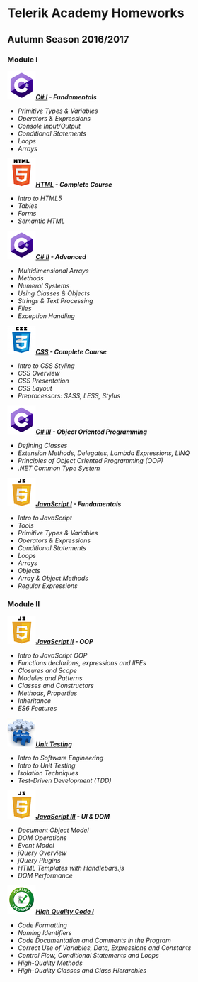 # Telerik Academy Homeworks
## Autumn Season 2016/2017
### Module I
![alt text](https://github.com/stoychevvasko/Telerik-Academy-Homeworks---2016-2017/blob/master/.resources/c_sharp_logo.png "C#")***[C# I](https://github.com/stoychevvasko/Telerik-Academy-Homeworks---2016-2017/tree/master/Module%201/C%23%20I%20-%20Fundamentals) - Fundamentals***
  * *Primitive Types & Variables*
  * *Operators & Expressions*
  * *Console Input/Output*
  * *Conditional Statements*
  * *Loops*
  * *Arrays*

![alt text](https://github.com/stoychevvasko/Telerik-Academy-Homeworks---2016-2017/blob/master/.resources/html_5_logo.png "HTML5")***[HTML](https://github.com/stoychevvasko/Telerik-Academy-Homeworks---2016-2017/tree/master/Module%201/HTML) - Complete Course***
  * *Intro to HTML5*
  * *Tables*
  * *Forms*
  * *Semantic HTML*

![alt text](https://github.com/stoychevvasko/Telerik-Academy-Homeworks---2016-2017/blob/master/.resources/c_sharp_logo.png "C#")***[C# II](https://github.com/stoychevvasko/Telerik-Academy-Homeworks---2016-2017/tree/master/Module%201/C%23%20II%20-%20Advanced) - Advanced***
  * *Multidimensional Arrays*
  * *Methods*
  * *Numeral Systems*
  * *Using Classes & Objects*
  * *Strings & Text Processing*
  * *Files*
  * *Exception Handling*

![alt text](https://github.com/stoychevvasko/Telerik-Academy-Homeworks---2016-2017/blob/master/.resources/css_3_logo.png "CSS3")***[CSS](https://github.com/stoychevvasko/Telerik-Academy-Homeworks---2016-2017/tree/master/Module%201/CSS) - Complete Course***
  * *Intro to CSS Styling*
  * *CSS Overview*
  * *CSS Presentation*
  * *CSS Layout*
  *  *Preprocessors: SASS, LESS, Stylus*

![alt text](https://github.com/stoychevvasko/Telerik-Academy-Homeworks---2016-2017/blob/master/.resources/c_sharp_logo.png "C#")***[C# III](https://github.com/stoychevvasko/Telerik-Academy-Homeworks---2016-2017/tree/master/Module%201/C%23%20III%20-%20OOP) - Object Oriented Programming***
  * *Defining Classes*
  * *Extension Methods, Delegates, Lambda Expressions, LINQ*
  * *Principles of Object Oriented Programming (OOP)*
  * *.NET Common Type System*

![alt text](https://github.com/stoychevvasko/Telerik-Academy-Homeworks---2016-2017/blob/master/.resources/javascript_logo.png "JavaScript")***[JavaScript I](https://github.com/stoychevvasko/Telerik-Academy-Homeworks---2016-2017/tree/master/Module%201/JS%20I%20-%20Fundamentals) - Fundamentals***
  * *Intro to JavaScript*
  * *Tools*
  * *Primitive Types & Variables*
  * *Operators & Expressions*
  * *Conditional Statements*
  * *Loops*
  * *Arrays*
  * *Objects*
  * *Array & Object Methods*
  * *Regular Expressions*

### Module II
![alt text](https://github.com/stoychevvasko/Telerik-Academy-Homeworks---2016-2017/blob/master/.resources/javascript_logo.png "JavaScript")***[JavaScript II](https://github.com/stoychevvasko/Telerik-Academy-Homeworks---2016-2017/tree/master/Module%202/JS%20II%20-%20OOP) - OOP***
  * *Intro to JavaScript OOP*
  * *Functions declarions, expressions and IIFEs*
  * *Closures and Scope*
  * *Modules and Patterns*
  * *Classes and Constructors*
  * *Methods, Properties*
  * *Inheritance*
  * *ES6 Features*

![alt text](https://github.com/stoychevvasko/Telerik-Academy-Homeworks---2016-2017/blob/master/.resources/unit_testing_logo.png "Unit Testing")***[Unit Testing](https://github.com/stoychevvasko/Telerik-Academy-Homeworks---2016-2017/tree/master/Module%202/Unit%20Testing)***
  * *Intro to Software Engineering*
  * *Intro to Unit Testing*
  * *Isolation Techniques*
  * *Test-Driven Development (TDD)*

![alt text](https://github.com/stoychevvasko/Telerik-Academy-Homeworks---2016-2017/blob/master/.resources/javascript_logo.png "JavaScript")***[JavaScript III](https://github.com/stoychevvasko/Telerik-Academy-Homeworks---2016-2017/tree/master/Module%202/JS%20III%20-%20UI%20&%20DOM) - UI & DOM***
  * *Document Object Model*
  * *DOM Operations*
  * *Event Model*
  * *jQuery Overview*
  * *jQuery Plugins*
  * *HTML Templates with Handlebars.js*
  * *DOM Performance*

![alt text](https://github.com/stoychevvasko/Telerik-Academy-Homeworks---2016-2017/blob/master/.resources/high_quality_code.png "High Quality Code I")***[High Quality Code I](https://github.com/stoychevvasko/Telerik-Academy-Homeworks---2016-2017/tree/master/Module%202/High%20Quality%20Code%20I)***
  * *Code Formatting*
  * *Naming Identifiers* 
  * *Code Documentation and Comments in the Program*
  * *Correct Use of Variables, Data, Expressions and Constants*
  * *Control Flow, Conditional Statements and Loops*
  * *High-Quality Methods*
  * *High-Quality Classes and Class Hierarchies*


